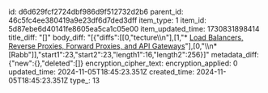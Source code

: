 id: d6d629fcf2724dbf986d9f512732d2b6
parent_id: 46c5fc4ee380419a9e23df6d7ded3dff
item_type: 1
item_id: 5d87ebe6d40141fe8605ea5ca1c05e00
item_updated_time: 1730831898414
title_diff: "[]"
body_diff: "[{\"diffs\":[[0,\"tecture\\\n\"],[1,\"* [Load Balancers, Reverse Proxies, Forward Proxies, and API Gateways](https://www.linkedin.com/posts/rocky-bhatia-a4801010_load-balancers-reverse-proxies-forward-activity-7259527401053773824-XZbB?utm_source=share&utm_medium=member_desktop)\"],[0,\"\\\n* [Rabb\"]],\"start1\":23,\"start2\":23,\"length1\":16,\"length2\":256}]"
metadata_diff: {"new":{},"deleted":[]}
encryption_cipher_text: 
encryption_applied: 0
updated_time: 2024-11-05T18:45:23.351Z
created_time: 2024-11-05T18:45:23.351Z
type_: 13